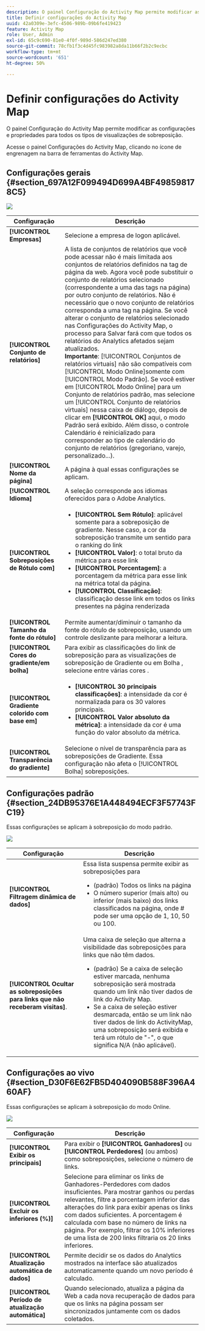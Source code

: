 ```yaml
---
description: O painel Configuração do Activity Map permite modificar as configurações e propriedades para todos os tipos de visualizações de sobreposição.
title: Definir configurações do Activity Map
uuid: 42a0309e-3efc-4506-989b-09b6fe419423
feature: Activity Map
role: User, Admin
exl-id: 65c9c690-81e0-4f0f-989d-586d247ed380
source-git-commit: 78cfb1f3c4d45fc983982a8da11b66f2b2c9ecbc
workflow-type: tm+mt
source-wordcount: '651'
ht-degree: 50%

---
```


# Definir configurações do Activity Map

O painel Configuração do Activity Map permite modificar as configurações e propriedades para todos os tipos de visualizações de sobreposição.

Acesse o painel Configurações do Activity Map, clicando no ícone de engrenagem na barra de ferramentas do Activity Map.

## Configurações gerais {#section_697A12F099494D699A4BF498598178C5}

![](assets/settings_other.png)

| Configuração | Descrição |
| --- | --- |
| **[!UICONTROL Empresas]** | Selecione a empresa de logon aplicável. |
| **[!UICONTROL Conjunto de relatórios]** | A lista de conjuntos de relatórios que você pode acessar não é mais limitada aos conjuntos de relatórios definidos na tag de página da web. Agora você pode substituir o conjunto de relatórios selecionado (correspondente a uma das tags na página) por outro conjunto de relatórios. Não é necessário que o novo conjunto de relatórios corresponda a uma tag na página. Se você alterar o conjunto de relatórios selecionado nas Configurações do Activity Map, o processo para Salvar fará com que todos os relatórios do Analytics afetados sejam atualizados.<br>**Importante**: [!UICONTROL Conjuntos de relatórios virtuais] não são compatíveis com [!UICONTROL Modo Online]somente com [!UICONTROL Modo Padrão]. Se você estiver em [!UICONTROL Modo Online] para um Conjunto de relatórios padrão, mas selecione um [!UICONTROL Conjunto de relatórios virtuais] nessa caixa de diálogo, depois de clicar em **[!UICONTROL OK]** aqui, o modo Padrão será exibido. Além disso, o controle Calendário é reinicializado para corresponder ao tipo de calendário do conjunto de relatórios (gregoriano, varejo, personalizado...). |
| **[!UICONTROL Nome da página]** | A página à qual essas configurações se aplicam. |
| **[!UICONTROL Idioma]** | A seleção corresponde aos idiomas oferecidos para o Adobe Analytics. |
| **[!UICONTROL Sobreposições de Rótulo com]** | <ul><li>**[!UICONTROL Sem Rótulo]**: aplicável somente para a sobreposição de gradiente. Nesse caso, a cor da sobreposição transmite um sentido para o ranking do link</li><li>**[!UICONTROL Valor]**: o total bruto da métrica para esse link</li><li>**[!UICONTROL Porcentagem]**: a porcentagem da métrica para esse link na métrica total da página.</li><li>**[!UICONTROL Classificação]**: classificação desse link em todos os links presentes na página renderizada</li></ul> |
| **[!UICONTROL Tamanho da fonte do rótulo]** | Permite aumentar/diminuir o tamanho da fonte do rótulo de sobreposição, usando um controle deslizante para melhorar a leitura. |
| **[!UICONTROL Cores do gradiente/em bolha]** | Para exibir as classificações do link de sobreposição para as visualizações de sobreposição de Gradiente ou em Bolha , selecione entre várias cores . |
| **[!UICONTROL Gradiente colorido com base em]** | <ul><li>**[!UICONTROL 30 principais classificações]**: a intensidade da cor é normalizada para os 30 valores principais.</li><li>**[!UICONTROL Valor absoluto da métrica]**: a intensidade da cor é uma função do valor absoluto da métrica.</li></ul> |
| **[!UICONTROL Transparência do gradiente]** | Selecione o nível de transparência para as sobreposições de Gradiente. Essa configuração não afeta o [!UICONTROL Bolha] sobreposições. |

## Configurações padrão {#section_24DB95376E1A448494ECF3F57743FC19}

Essas configurações se aplicam à sobreposição do modo padrão.

![](assets/settings_standard.png)

| Configuração | Descrição |
| --- | --- |
| **[!UICONTROL Filtragem dinâmica de dados]** | Essa lista suspensa permite exibir as sobreposições para<ul><li>(padrão) Todos os links na página</li><li>O número superior (mais alto) ou inferior (mais baixo) dos links classificados na página, onde # pode ser uma opção de 1, 10, 50 ou 100.</li></ul> |
| **[!UICONTROL Ocultar as sobreposições para links que não receberam visitas]**. | Uma caixa de seleção que alterna a visibilidade das sobreposições para links que não têm dados.<ul><li>(padrão) Se a caixa de seleção estiver marcada, nenhuma sobreposição será mostrada quando um link não tiver dados de link do Activity Map.</li><li>Se a caixa de seleção estiver desmarcada, então se um link não tiver dados de link do ActivityMap, uma sobreposição será exibida e terá um rótulo de &quot;-&quot;, o que significa N/A (não aplicável). |

## Configurações ao vivo {#section_D30F6E62FB5D404090B588F396A460AF}

Essas configurações se aplicam à sobreposição do modo Online.

![](assets/settings_live.png)

| Configuração | Descrição |
|---|---|
| **[!UICONTROL Exibir os principais]** | Para exibir o **[!UICONTROL Ganhadores]** ou **[!UICONTROL Perdedores]** (ou ambos) como sobreposições, selecione o número de links. |
| **[!UICONTROL Excluir os inferiores (%)]** | Selecione para eliminar os links de Ganhadores-Perdedores com dados insuficientes. Para mostrar ganhos ou perdas relevantes, filtre a porcentagem inferior das alterações do link para exibir apenas os links com dados suficientes. A porcentagem é calculada com base no número de links na página. Por exemplo, filtrar os 10% inferiores de uma lista de 200 links filtraria os 20 links inferiores. |
| **[!UICONTROL Atualização automática de dados]** | Permite decidir se os dados do Analytics mostrados na interface são atualizados automaticamente quando um novo período é calculado. |
| **[!UICONTROL Período de atualização automática]** | Quando selecionado, atualiza a página da Web a cada nova recuperação de dados para que os links na página possam ser sincronizados juntamente com os dados coletados. |
